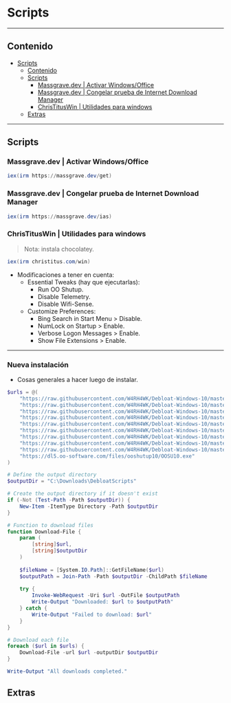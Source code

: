 # Scripts

---

## Contenido

- [Scripts](#scripts)
  - [Contenido](#contenido)
  - [Scripts](#scripts-1)
    - [Massgrave.dev | Activar Windows/Office](#massgravedev--activar-windowsoffice)
    - [Massgrave.dev | Congelar prueba de Internet Download Manager](#massgravedev--congelar-prueba-de-internet-download-manager)
    - [ChrisTitusWin | Utilidades para windows](#christituswin--utilidades-para-windows)
  - [Extras](#extras)

---

## Scripts

### Massgrave.dev | Activar Windows/Office

```powershell
iex(irm https://massgrave.dev/get)
```

### Massgrave.dev | Congelar prueba de Internet Download Manager

```powershell
iex(irm https://massgrave.dev/ias)
```

### ChrisTitusWin | Utilidades para windows

> Nota: instala chocolatey.

```powershell
iex(irm christitus.com/win)
```

- Modificaciones a tener en cuenta:
  - Essential Tweaks (hay que ejecutarlas):
    - Run OO Shutup.
    - Disable Telemetry.
    - Disable Wifi-Sense.
  - Customize Preferences:
    - Bing Search in Start Menu > Disable.
    - NumLock on Startup > Enable.
    - Verbose Logon Messages > Enable.
    - Show File Extensions > Enable.

---

### Nueva instalación

- Cosas generales a hacer luego de instalar.

```powershell
$urls = @(
    "https://raw.githubusercontent.com/W4RH4WK/Debloat-Windows-10/master/scripts/remove-onedrive.ps1",
    "https://raw.githubusercontent.com/W4RH4WK/Debloat-Windows-10/master/scripts/remove-default-apps.ps1",
    "https://raw.githubusercontent.com/W4RH4WK/Debloat-Windows-10/master/scripts/optimize-windows-update.ps1",
    "https://raw.githubusercontent.com/W4RH4WK/Debloat-Windows-10/master/scripts/fix-privacy-settings.ps1",
    "https://raw.githubusercontent.com/W4RH4WK/Debloat-Windows-10/master/scripts/block-telemetry.ps1",
    "https://raw.githubusercontent.com/W4RH4WK/Debloat-Windows-10/master/utils/disable-edge-prelaunch.reg",
    "https://raw.githubusercontent.com/W4RH4WK/Debloat-Windows-10/master/utils/enable-god-mode.ps1",
    "https://raw.githubusercontent.com/W4RH4WK/Debloat-Windows-10/master/utils/enable-photo-viewer.reg",
    "https://raw.githubusercontent.com/W4RH4WK/Debloat-Windows-10/master/utils/lower-ram-usage.reg",
    "https://dl5.oo-software.com/files/ooshutup10/OOSU10.exe"
)

# Define the output directory
$outputDir = "C:\Downloads\DebloatScripts"

# Create the output directory if it doesn't exist
if (-Not (Test-Path -Path $outputDir)) {
    New-Item -ItemType Directory -Path $outputDir
}

# Function to download files
function Download-File {
    param (
        [string]$url,
        [string]$outputDir
    )
    
    $fileName = [System.IO.Path]::GetFileName($url)
    $outputPath = Join-Path -Path $outputDir -ChildPath $fileName
    
    try {
        Invoke-WebRequest -Uri $url -OutFile $outputPath
        Write-Output "Downloaded: $url to $outputPath"
    } catch {
        Write-Output "Failed to download: $url"
    }
}

# Download each file
foreach ($url in $urls) {
    Download-File -url $url -outputDir $outputDir
}

Write-Output "All downloads completed."
```

## Extras
